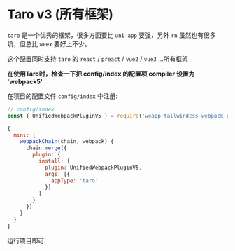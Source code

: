 # Taro v3 (所有框架)

`taro` 是一个优秀的框架，很多方面要比 `uni-app` 要强，另外 `rn` 虽然也有很多坑，但总比 `weex` 要好上不少。

这个配置同时支持 `taro` 的 `react` / `preact` / `vue2` / `vue3` ...所有框架

**在使用Taro时，检查一下把 config/index 的配置项 compiler 设置为 'webpack5'**

在项目的配置文件 `config/index` 中注册:

```js
// config/index
const { UnifiedWebpackPluginV5 } = require('weapp-tailwindcss-webpack-plugin')

{
  mini: {
    webpackChain(chain, webpack) {
      chain.merge({
        plugin: {
          install: {
            plugin: UnifiedWebpackPluginV5,
            args: [{
              appType: 'taro'
            }]
          }
        }
      })
    }
  }
}
```

运行项目即可
